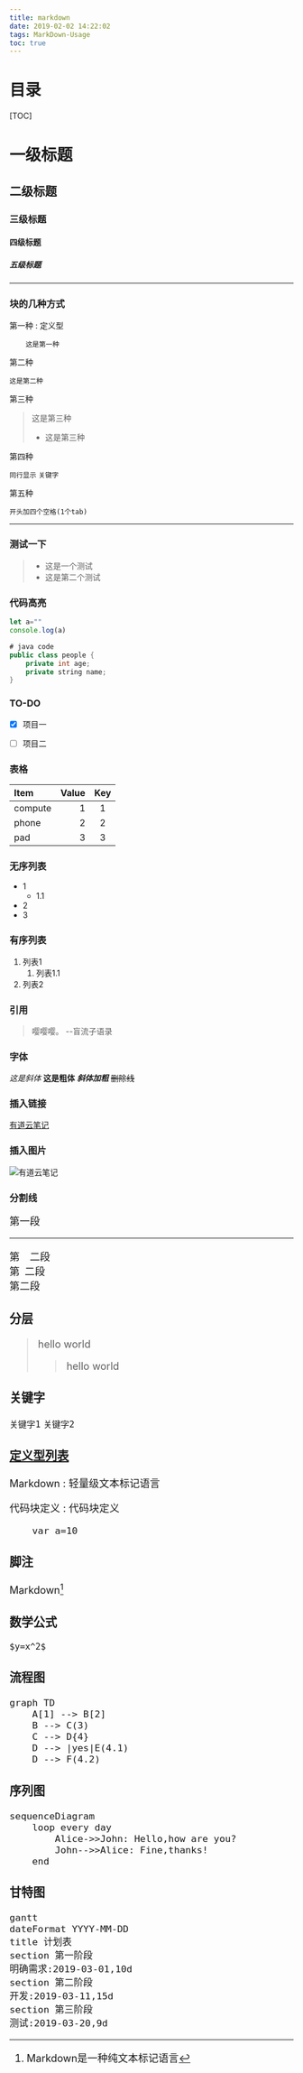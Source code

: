 ```yaml
---
title: markdown
date: 2019-02-02 14:22:02
tags: MarkDown-Usage
toc: true
---
```

# 目录

[TOC]


# 一级标题
## 二级标题
<!-- more -->
### 三级标题
#### 四级标题
##### 五级标题

------

### 块的几种方式
第一种
:  定义型

        这是第一种
        
第二种
```
这是第二种
```

第三种
> 这是第三种
> * 这是第三种

第四种

`同行显示` `关键字`

第五种

    开头加四个空格(1个tab)

------

### 测试一下
> * 这是一个测试
> * 这是第二个测试


### 代码高亮
``` javascript
let a=""
console.log(a)
```

``` java
# java code
public class people {
    private int age;
    private string name;
}
```

### TO-DO
- [x] 项目一
- [ ] 项目二


### 表格
|Item     |Value|Key|
|:--------|----:|:-:|
|compute  |    1|  1|
|phone    |    2|  2|
|pad      |    3|  3|


### 无序列表
- 1
    - 1.1 
- 2
- 3

### 有序列表
1. 列表1
    1. 列表1.1
2. 列表2

### 引用

> 嘤嘤嘤。 --盲流子语录


### 字体
*这是斜体*
**这是粗体**
***斜体加粗***
~~删除线~~

### 插入链接
[有道云笔记](http://www.baidu.com)

### 插入图片
![有道云笔记](http://note.youdao.com/favicon.ico)

### 分割线
<font size=4>第一段
***
第&emsp;二段  
第&ensp;二段<br>
第二段

### 分层
> hello world
>> hello world

### 关键字
`关键字1` `关键字2`

### [定义型列表](#引用)

Markdown
:   轻量级文本标记语言

代码块定义
:   代码块定义

        var a=10

### 脚注
Markdown[^1]
[^1]:Markdown是一种纯文本标记语言

### 数学公式
`$y=x^2$`

### 流程图
```
graph TD
    A[1] --> B[2]
    B --> C(3)
    C --> D{4}
    D --> |yes|E(4.1)
    D --> F(4.2)

```

### 序列图
```
sequenceDiagram
    loop every day
        Alice->>John: Hello,how are you?
        John-->>Alice: Fine,thanks!
    end
```

### 甘特图
```
gantt
dateFormat YYYY-MM-DD
title 计划表
section 第一阶段
明确需求:2019-03-01,10d
section 第二阶段
开发:2019-03-11,15d
section 第三阶段
测试:2019-03-20,9d
```